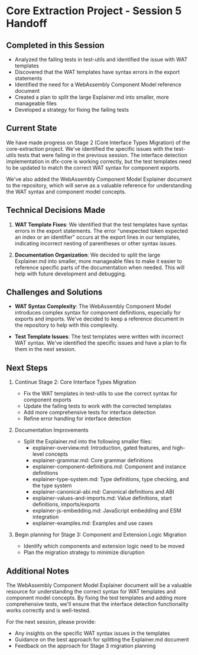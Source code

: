# Core Extraction Project - Session 5 Handoff

## Completed in this Session

- Analyzed the failing tests in test-utils and identified the issue with WAT templates
- Discovered that the WAT templates have syntax errors in the export statements
- Identified the need for a WebAssembly Component Model reference document
- Created a plan to split the large Explainer.md into smaller, more manageable files
- Developed a strategy for fixing the failing tests

## Current State

We have made progress on Stage 2 (Core Interface Types Migration) of the core-extraction project. We've identified the specific issues with the test-utils tests that were failing in the previous session. The interface detection implementation in dfx-core is working correctly, but the test templates need to be updated to match the correct WAT syntax for component exports.

We've also added the WebAssembly Component Model Explainer document to the repository, which will serve as a valuable reference for understanding the WAT syntax and component model concepts.

## Technical Decisions Made

1. **WAT Template Fixes**: We identified that the test templates have syntax errors in the export statements. The error "unexpected token expected an index or an identifier" occurs at the export lines in our templates, indicating incorrect nesting of parentheses or other syntax issues.

2. **Documentation Organization**: We decided to split the large Explainer.md into smaller, more manageable files to make it easier to reference specific parts of the documentation when needed. This will help with future development and debugging.

## Challenges and Solutions

- **WAT Syntax Complexity**: The WebAssembly Component Model introduces complex syntax for component definitions, especially for exports and imports. We've decided to keep a reference document in the repository to help with this complexity.

- **Test Template Issues**: The test templates were written with incorrect WAT syntax. We've identified the specific issues and have a plan to fix them in the next session.

## Next Steps

1. Continue Stage 2: Core Interface Types Migration

   - Fix the WAT templates in test-utils to use the correct syntax for component exports
   - Update the failing tests to work with the corrected templates
   - Add more comprehensive tests for interface detection
   - Refine error handling for interface detection

2. Documentation Improvements

   - Split the Explainer.md into the following smaller files:
     - explainer-overview.md: Introduction, gated features, and high-level concepts
     - explainer-grammar.md: Core grammar definitions
     - explainer-component-definitions.md: Component and instance definitions
     - explainer-type-system.md: Type definitions, type checking, and the type system
     - explainer-canonical-abi.md: Canonical definitions and ABI
     - explainer-values-and-imports.md: Value definitions, start definitions, imports/exports
     - explainer-js-embedding.md: JavaScript embedding and ESM integration
     - explainer-examples.md: Examples and use cases

3. Begin planning for Stage 3: Component and Extension Logic Migration

   - Identify which components and extension logic need to be moved
   - Plan the migration strategy to minimize disruption

## Additional Notes

The WebAssembly Component Model Explainer document will be a valuable resource for understanding the correct syntax for WAT templates and component model concepts. By fixing the test templates and adding more comprehensive tests, we'll ensure that the interface detection functionality works correctly and is well-tested.

For the next session, please provide:

- Any insights on the specific WAT syntax issues in the templates
- Guidance on the best approach for splitting the Explainer.md document
- Feedback on the approach for Stage 3 migration planning
